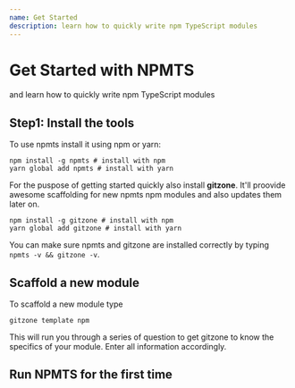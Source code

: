 ```yaml
---
name: Get Started
description: learn how to quickly write npm TypeScript modules
---
```

# Get Started with NPMTS
and learn how to quickly write npm TypeScript modules

## Step1: Install the tools

To use npmts install it using npm or yarn:

```shell
npm install -g npmts # install with npm
yarn global add npmts # install with yarn
```

For the puspose of getting started quickly also install **gitzone**.
It'll proovide awesome scaffolding for new npmts npm modules and also updates them later on. 

```shell
npm install -g gitzone # install with npm
yarn global add gitzone # install with yarn
```

You can make sure npmts and gitzone are installed correctly by typing `npmts -v && gitzone -v`.

## Scaffold a new module

To scaffold a new module type

```shell
gitzone template npm
```

This will run you through a series of question to get gitzone to know the specifics of your module.
Enter all information accordingly.

## Run NPMTS for the first time
